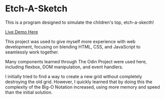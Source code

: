 # Etch-A-Sketch

This is a program designed to simulate the children's top, etch-a-skecth!

[Live Demo Here](https://mahumsajid.github.io/etch-a-sketch/)

This project was used to give myself more experience with web development, focusing on blending HTML, CSS, and JavaScript to seamlessly work together.

Many components learned through The Odin Project were used here, including flexbox, DOM manipulation, and event handlers.

I initially tried to find a way to create a new grid without completely destroying the old grid. However, I quickly learned that by doing this the complexity of the Big-O Notation increased, using more memory and speed than the initial solution.
